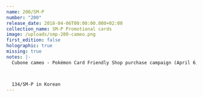 ```yaml
---
name: 200/SM-P
number: "200"
release_date: 2018-04-06T00:00:00.000+02:00
collection_name: SM-P Promotional cards
image: /uploads/smp-200-cameo.png
first_edition: false
holographic: true
missing: true
notes: |-
  Cubone cameo - Pokémon Card Friendly Shop purchase campaign (April 6, 2018)



  134/SM-P in Korean
---
```

